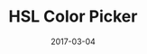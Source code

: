 ---
title: HSL Color Picker
date: 2017-03-04
link: http://codepen.io/HunorMarton/full/dvXVvQ
image: ./hsl.png
sources:
    - type: codepen
      id: dvXVvQ
techs:
    - html
    - javascript
    - react
    - rxjs
    - svg
---